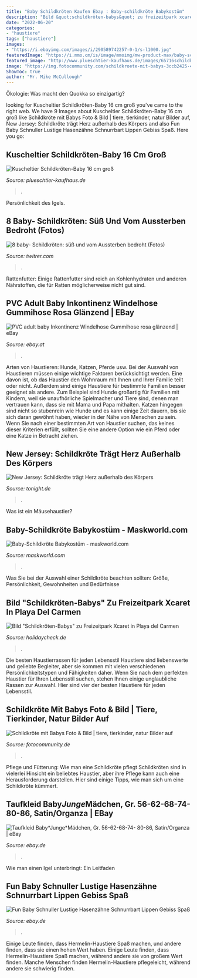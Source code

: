 ```yaml
---
title: "Baby Schildkröten Kaufen Ebay : Baby-schildkröte Babykostüm"
description: "Bild &quot;schildkröten-babys&quot; zu freizeitpark xcaret in playa del carmen"
date: "2022-06-20"
categories:
- "haustiere"
tags: ["haustiere"]
images:
- "https://i.ebayimg.com/images/i/290589742257-0-1/s-l1000.jpg"
featuredImage: "https://i.mmo.cm/is/image/mmoimg/mw-product-max/baby-schildkroete-babykostuem--mw-135897-1.jpg"
featured_image: "http://www.plueschtier-kaufhaus.de/images/65716schildkroete2fachsort.16cmebo212rt8_132.jpg"
image: "https://img.fotocommunity.com/schildkroete-mit-babys-3ccb2425-4455-44f1-b746-7110b71a2ffa.jpg?width=1000"
ShowToc: true
author: "Mr. Mike McCullough"
---
```



Ökologie: Was macht den Quokka so einzigartig?

	

		
looking for Kuscheltier Schildkröten-Baby 16 cm groß you've came to the right web. We have 9 Images about Kuscheltier Schildkröten-Baby 16 cm groß like Schildkröte mit Babys Foto &amp; Bild | tiere, tierkinder, natur Bilder auf, New Jersey: Schildkröte trägt Herz außerhalb des Körpers and also Fun Baby Schnuller Lustige Hasenzähne Schnurrbart Lippen Gebiss Spaß. Here you go:
		
    
## Kuscheltier Schildkröten-Baby 16 Cm Groß

<img loading=lazy src="http://www.plueschtier-kaufhaus.de/images/65716schildkroete2fachsort.16cmebo212rt8_132.jpg" onerror="this.onerror=null;this.src='https://tse1.mm.bing.net/th?id=OIP.Or5deOwwcuzAGfC3ByN9NAHaFR&amp;pid=15.1';" alt="Kuscheltier Schildkröten-Baby 16 cm groß">

_Source: plueschtier-kaufhaus.de_

>. 

	

Persönlichkeit des Igels.

    
## 8 Baby- Schildkröten: Süß Und Vom Aussterben Bedroht (Fotos)

<img loading=lazy src="http://img.twitrer.com/upload/6/0d/60df11cd2a0c118224718853454c5430_thumb.jpg" onerror="this.onerror=null;this.src='https://tse3.mm.bing.net/th?id=OIP.Ch3r0Nbx6giflBSTX_u76QHaE7&amp;pid=15.1';" alt="8 baby- Schildkröten: süß und vom Aussterben bedroht (Fotos)">

_Source: twitrer.com_

>. 

	

Rattenfutter: Einige Rattenfutter sind reich an Kohlenhydraten und anderen Nährstoffen, die für Ratten möglicherweise nicht gut sind.

    
## PVC Adult Baby Inkontinenz Windelhose Gummihose Rosa Glänzend | EBay

<img loading=lazy src="https://i.ebayimg.com/images/g/YXMAAOSwQItT-FUw/s-l400.jpg" onerror="this.onerror=null;this.src='https://tse4.mm.bing.net/th?id=OIP.wy9IZsf7kpzX1spHDDK1UQAAAA&amp;pid=15.1';" alt="PVC adult baby Inkontinenz Windelhose Gummihose rosa glänzend | eBay">

_Source: ebay.at_

>. 

	

Arten von Haustieren: Hunde, Katzen, Pferde usw.
Bei der Auswahl von Haustieren müssen einige wichtige Faktoren berücksichtigt werden. Eine davon ist, ob das Haustier den Wohnraum mit Ihnen und Ihrer Familie teilt oder nicht. Außerdem sind einige Haustiere für bestimmte Familien besser geeignet als andere. Zum Beispiel sind Hunde großartig für Familien mit Kindern, weil sie unaufhörliche Spielmacher und Tiere sind, denen man vertrauen kann, dass sie mit Mama und Papa mithalten. Katzen hingegen sind nicht so stubenrein wie Hunde und es kann einige Zeit dauern, bis sie sich daran gewöhnt haben, wieder in der Nähe von Menschen zu sein. Wenn Sie nach einer bestimmten Art von Haustier suchen, das keines dieser Kriterien erfüllt, sollten Sie eine andere Option wie ein Pferd oder eine Katze in Betracht ziehen.

    
## New Jersey: Schildkröte Trägt Herz Außerhalb Des Körpers

<img loading=lazy src="https://static.tonight.de/thumbs/img/News/07/98/99/n/o_big/duesseldorfer-aquazoo-diese-baby-schildkroeten-sind-die-neuen-stars-999807.jpg" onerror="this.onerror=null;this.src='https://tse1.mm.bing.net/th?id=OIP.CaQpz9oZRN0FST4JBPjkIgHaFk&amp;pid=15.1';" alt="New Jersey: Schildkröte trägt Herz außerhalb des Körpers">

_Source: tonight.de_

>. 

	

Was ist ein Mäusehaustier?

    
## Baby-Schildkröte Babykostüm - Maskworld.com

<img loading=lazy src="https://i.mmo.cm/is/image/mmoimg/mw-product-max/baby-schildkroete-babykostuem--mw-135897-1.jpg" onerror="this.onerror=null;this.src='https://tse1.mm.bing.net/th?id=OIP.zEvE1pM5gzJA4AaB5-EPMgAAAA&amp;pid=15.1';" alt="Baby-Schildkröte Babykostüm - maskworld.com">

_Source: maskworld.com_

>. 

	

Was Sie bei der Auswahl einer Schildkröte beachten sollten: Größe, Persönlichkeit, Gewohnheiten und Bedürfnisse

    
## Bild &quot;Schildkröten-Babys&quot; Zu Freizeitpark Xcaret In Playa Del Carmen

<img loading=lazy src="https://media.holidaycheck.com/data/urlaubsbilder/images/11/1156101903.jpg" onerror="this.onerror=null;this.src='https://tse4.mm.bing.net/th?id=OIP.wIeNsoMuLgwsA1cj6ldmzgHaFU&amp;pid=15.1';" alt="Bild &quot;Schildkröten-Babys&quot; zu Freizeitpark Xcaret in Playa del Carmen">

_Source: holidaycheck.de_

>. 

	

Die besten Haustierrassen für jeden Lebensstil
Haustiere sind liebenswerte und geliebte Begleiter, aber sie kommen mit vielen verschiedenen Persönlichkeitstypen und Fähigkeiten daher. Wenn Sie nach dem perfekten Haustier für Ihren Lebensstil suchen, stehen Ihnen einige unglaubliche Rassen zur Auswahl. Hier sind vier der besten Haustiere für jeden Lebensstil.

    
## Schildkröte Mit Babys Foto &amp; Bild | Tiere, Tierkinder, Natur Bilder Auf

<img loading=lazy src="https://img.fotocommunity.com/schildkroete-mit-babys-3ccb2425-4455-44f1-b746-7110b71a2ffa.jpg?width=1000" onerror="this.onerror=null;this.src='https://tse2.mm.bing.net/th?id=OIP.4JKvdX0AxT5w44dctnZ8sAHaFW&amp;pid=15.1';" alt="Schildkröte mit Babys Foto &amp; Bild | tiere, tierkinder, natur Bilder auf">

_Source: fotocommunity.de_

>. 

	

Pflege und Fütterung: Wie man eine Schildkröte pflegt
Schildkröten sind in vielerlei Hinsicht ein beliebtes Haustier, aber ihre Pflege kann auch eine Herausforderung darstellen. Hier sind einige Tipps, wie man sich um eine Schildkröte kümmert.

    
## Taufkleid Baby*Junge*Mädchen, Gr. 56-62-68-74- 80-86, Satin/Organza | EBay

<img loading=lazy src="https://i.ebayimg.com/images/i/290589742257-0-1/s-l1000.jpg" onerror="this.onerror=null;this.src='https://tse3.mm.bing.net/th?id=OIP.MaZbaeCZxL7cTlUJSwH-IQHaKY&amp;pid=15.1';" alt="Taufkleid Baby*Junge*Mädchen, Gr. 56-62-68-74- 80-86, Satin/Organza | eBay">

_Source: ebay.de_

>. 

	

Wie man einen Igel unterbringt: Ein Leitfaden

    
## Fun Baby Schnuller Lustige Hasenzähne Schnurrbart Lippen Gebiss Spaß

<img loading=lazy src="https://i.ebayimg.com/images/g/RR4AAOSwuMZbgS2L/s-l400.jpg" onerror="this.onerror=null;this.src='https://tse4.mm.bing.net/th?id=OIP.apHnGri91OxitVw9K0t8VwAAAA&amp;pid=15.1';" alt="Fun Baby Schnuller Lustige Hasenzähne Schnurrbart Lippen Gebiss Spaß">

_Source: ebay.de_

>. 

	

Einige Leute finden, dass Hermelin-Haustiere Spaß machen, und andere finden, dass sie einen hohen Wert haben.
Einige Leute finden, dass Hermelin-Haustiere Spaß machen, während andere sie von großem Wert finden. Manche Menschen finden Hermelin-Haustiere pflegeleicht, während andere sie schwierig finden.


